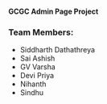 #### GCGC Admin Page Project <br>
### Team Members:

- Siddharth Dathathreya
- Sai Ashish
- GV Varsha
- Devi Priya
- Nihanth
- Sindhu 
